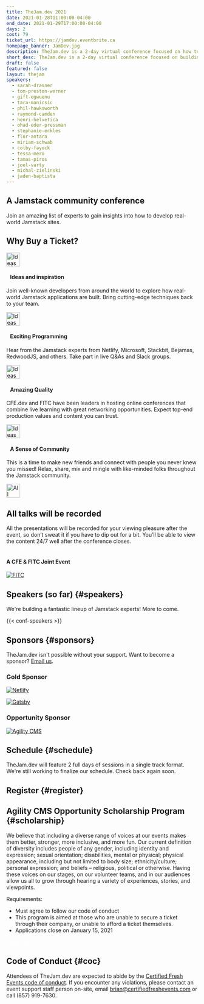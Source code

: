 ```yaml
---
title: TheJam.dev 2021
date: 2021-01-28T11:00:00-04:00
end_date: 2021-01-29T17:00:00-04:00
days: 2
cost: 79
ticket_url: https://jamdev.eventbrite.ca
homepage_banner: JamDev.jpg
description: TheJam.dev is a 2-day virtual conference focused on how to build web applications using the Jamstack and featuring some of the top experts in the Jamstack community.
short_desc: TheJam.dev is a 2-day virtual conference focused on building real-world applications using the Jamstack.
draft: false
featured: false
layout: thejam
speakers:
  - sarah-drasner
  - tom-preston-werner
  - gift-egwuenu
  - tara-manicsic
  - phil-hawksworth
  - raymond-camden
  - henri-helvetica
  - ohad-eder-pressman
  - stephanie-eckles
  - flor-antara
  - miriam-schwab
  - colby-fayock
  - tessa-mero
  - tamas-piros
  - joel-varty
  - michal-zielinski
  - jaden-baptista
---
```


## A Jamstack community conference

Join an amazing list of experts to gain insights into how to develop real-world Jamstack sites.

## Why Buy a Ticket?

<div class="container px-6 mx-auto mt-8">
  <div class="grid gap-8 lg:grid-cols-2">
    <article>
      <div class="flex items-center mb-8">
      <p><img src="/img/thejam/iconmonstr-idea-7-1.svg" alt="Ideas and Inspiration" width="36" height="36"></p>
      <h4 style="margin-left:.7em">Ideas and inspiration</h4>
      </div>
      <p class="text-base">Join well-known developers from around the world to explore how real-world Jamstack applications are built. Bring cutting-edge techniques back to your team.</p>
    </article>
    <article>
      <div class="flex items-center mb-8">
      <p><img src="/img/thejam/iconmonstr-rocket-14-1.svg" alt="Ideas and Inspiration" width="36" height="36"></p>
      <h4 style="margin-left:.7em">Exciting Programming</h4>
      </div>
      <p class="text-base">Hear from the Jamstack experts from Netlify, Microsoft, Stackbit, Bejamas, RedwoodJS, and others. Take part in live Q&As and Slack groups.</p>
    </article>
    <article>
      <div class="flex items-center mb-8">
      <p><img src="/img/thejam/iconmonstr-thumb-15-1.svg" alt="Ideas and Inspiration" width="36" height="36"></p>
      <h4 style="margin-left:.7em">Amazing Quality</h4>
      </div>
      <p class="text-base">CFE.dev and FITC have been leaders in hosting online conferences that combine live learning with great networking opportunities. Expect top-end production values and content you can trust.</p>
    </article>
    <article>
      <div class="flex items-center mb-8">
      <p><img src="/img/thejam/iconmonstr-friend-3-1.svg" alt="Ideas and Inspiration" width="36" height="36"></p>
      <h4 style="margin-left:.7em">A Sense of Community</h4>
      </div>
      <p class="text-base">This is a time to make new friends and connect with people you never knew you missed! Relax, share, mix and mingle with like-minded folks throughout the Jamstack community.</p>
    </article>
  </div>
</div>

<section class="mt-20 border border-gray-300 rounded hover:shadow-xl anim">
  <div class="flex flex-col items-center justify-center p-6 pt-6 pb-4 text-center rounded highlight-pattern-signal">
    <span class="flex items-center justify-center flex-shrink-0 w-24 h-24 mr-4 -mt-20 rounded-full bg-lightBlue" aria-hidden="true">
      <img src="/img/thejam/iconmonstr-video-camera-1-1.svg" alt="All talks will be recorded" width="36" height="36">
    </span>
    <h2 class="mt-4 mb-2 text-3xl font-bold leading-tight text-blue">All talks will be recorded</a></h2>
  </div>
  <div class="p-6">
    All the presentations will be recorded for your viewing pleasure after the event, so don’t sweat it if you have to dip out for a bit. You’ll be able to view the content 24/7 well after the conference closes.
  </div>
</section>

<div class="mt-8 mb-8 flex items-center justify-center w-full">
<a class="button" style="text-decoration:none;color:#FFF" href="#register">
 Get Your Ticket Today!
</a>
</div>

#### A CFE & FITC Joint Event

[![FITC](/img/sponsors/fitc.png)](https://fitc.ca)

## Speakers (so far) {#speakers}

We're building a fantastic lineup of Jamstack experts! More to come.

{{< conf-speakers >}}

## Sponsors {#sponsors}

TheJam.dev isn't possible without your support. Want to become a sponsor? [Email us](mailto:brian@certifiedfreshevents.com).
### Gold Sponsor

[![Netlify](/img/sponsors/netlify.png)](https://netlify.com)

[![Gatsby](/img/sponsors/Gatsby.png)](https://www.gatsbyjs.com/)

### Opportunity Sponsor

[![Agility CMS](/img/sponsors/agilitycms.png)](https://agilitycms.com)
## Schedule {#schedule}

TheJam.dev will feature 2 full days of sessions in a single track format. We're still working to finalize our schedule. Check back again soon.

## Register {#register}

<div id="eventbrite-widget-container-127489744257"></div>

<script src="https://www.eventbrite.com/static/widgets/eb_widgets.js"></script>

<script type="text/javascript">
    var exampleCallback = function() {
        console.log('Order complete!');
    };

    window.EBWidgets.createWidget({
        // Required
        widgetType: 'checkout',
        eventId: '127489744257',
        iframeContainerId: 'eventbrite-widget-container-127489744257',

        // Optional
        iframeContainerHeight: 425,  // Widget height in pixels. Defaults to a minimum of 425px if not provided
        onOrderComplete: exampleCallback  // Method called when an order has successfully completed
    });
</script>

## Agility CMS Opportunity Scholarship Program {#scholarship}

We believe that including a diverse range of voices at our events makes them better, stronger, more inclusive, and more fun. Our current definition of diversity includes people of any gender, including identity and expression; sexual orientation; disabilities, mental or physical; physical appearance, including but not limited to body size; ethnicity/culture; personal expression; and beliefs – religious, political or otherwise. Having these voices on our stages, on our volunteer teams, and in our audiences allow us all to grow through hearing a variety of experiences, stories, and viewpoints.

Requirements:

* Must agree to follow our code of conduct
* This program is aimed at those who are unable to secure a ticket through their company, or unable to afford a ticket themselves.
* Applications close on January 15, 2021

<a class="button" style="text-decoration:none;color:#FFF" href="https://fitc.ca/agilitycms/">
 Apply Now
</a>

## Code of Conduct {#coc}

Attendees of TheJam.dev are expected to abide by the [Certified Fresh Events code of conduct](/conduct). If you encounter any violations, please contact an event support staff person on-site, email [brian@certifiedfreshevents.com](mailto:brian@certifiedfreshevents.com) or call (857) 919-7630.
